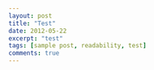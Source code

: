 ```yaml
---
layout: post
title: "Test"
date: 2012-05-22
excerpt: "test"
tags: [sample post, readability, test]
comments: true
---
```


